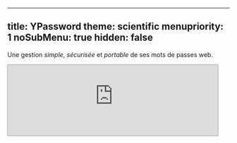 -----
title: YPassword
theme: scientific
menupriority: 1
noSubMenu: true
hidden: false
-----
Une gestion _simple_, _sécurisée_ et _portable_ de ses mots de passes web.

<iframe width="476" scrolling="no" height="160" frameborder="0" src="http://ypassword.espozito.com/ypassword_widget/index.html" style="border: solid 1px rgba(0,0,0,0.3); box-shadow: 0 0 3px rgba(0,0,0,0.3); padding: 0"/>

Souvenez vous d'_un_ seul mot de passe de bonne qualité, le reste suis.

Ici vous trouverez :

 - Un [widget](/Scratch/files/YPassword-1.8.zip) ;
 - un [Applescript](/Scratch/files/forcePaste.app.zip) pour simuler la copie dans les champs textes protégés ;
 - une [application web](/Scratch/fr/softwares/ypassword/web/) écrite avec [Cappuccino](http://cappuccino.org),
 - une [application web](/Scratch/fr/softwares/ypassword/iphoneweb/) pour iPhone ;
 - un [script utilisable en ligne de commande](http://github.com/yogsototh/YPasswordCLI).

Dans peu de temps je créerai une application iPhone pour YPassword.
